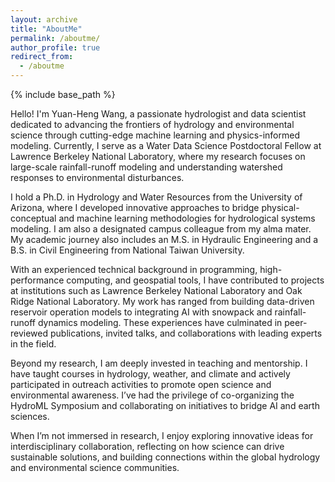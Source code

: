 ```yaml
---
layout: archive
title: "AboutMe"
permalink: /aboutme/
author_profile: true
redirect_from:
  - /aboutme
---
```


{% include base_path %}

Hello! I'm Yuan-Heng Wang, a passionate hydrologist and data scientist dedicated to advancing the frontiers of hydrology and environmental science through cutting-edge machine learning and physics-informed modeling. Currently, I serve as a Water Data Science Postdoctoral Fellow at Lawrence Berkeley National Laboratory, where my research focuses on large-scale rainfall-runoff modeling and understanding watershed responses to environmental disturbances.

I hold a Ph.D. in Hydrology and Water Resources from the University of Arizona, where I developed innovative approaches to bridge physical-conceptual and machine learning methodologies for hydrological systems modeling. I am also a designated campus colleague from my alma mater. My academic journey also includes an M.S. in Hydraulic Engineering and a B.S. in Civil Engineering from National Taiwan University.

With an experienced technical background in programming, high-performance computing, and geospatial tools, I have contributed to projects at institutions such as Lawrence Berkeley National Laboratory and Oak Ridge National Laboratory. My work has ranged from building data-driven reservoir operation models to integrating AI with snowpack and rainfall-runoff dynamics modeling. These experiences have culminated in peer-reviewed publications, invited talks, and collaborations with leading experts in the field.

Beyond my research, I am deeply invested in teaching and mentorship. I have taught courses in hydrology, weather, and climate and actively participated in outreach activities to promote open science and environmental awareness. I’ve had the privilege of co-organizing the HydroML Symposium and collaborating on initiatives to bridge AI and earth sciences.

When I’m not immersed in research, I enjoy exploring innovative ideas for interdisciplinary collaboration, reflecting on how science can drive sustainable solutions, and building connections within the global hydrology and environmental science communities.
